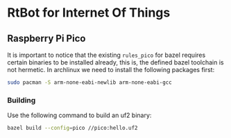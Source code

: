 # RtBot for Internet Of Things

## Raspberry Pi Pico

It is important to notice that the existing `rules_pico` for bazel requires
certain binaries to be installed already, this is, the defined bazel toolchain
is not hermetic. In archlinux we need to install the following packages first:

```bash
sudo pacman -S arm-none-eabi-newlib arm-none-eabi-gcc
```

### Building

Use the following command to build an uf2 binary:

```bash
bazel build --config=pico //pico:hello.uf2
```
